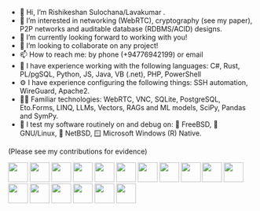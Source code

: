 - 👋 Hi, I’m Rishikeshan Sulochana/Lavakumar . <!-- Please see @ris-home and @ris-public too! -->
- 👀 I’m interested in networking (WebRTC), cryptography (see my paper), P2P networks and auditable database (RDBMS/ACID) designs.
- 🌱 I’m currently looking forward to working with you!
- 💞️ I’m looking to collaborate on any project!
- 📫 How to reach me: by phone (+94776942199) or email
- 🥼 I have experience working with the following languages: C#, Rust, PL/pgSQL, Python, JS, Java, VB (.net), PHP, PowerShell
- ⚙ I have experience configuring the following things: SSH automation, WireGuard, Apache2.
- 🧑‍💻 Familiar technologies: WebRTC, VNC, SQLite, PostgreSQL, Eto.Forms, LINQ, LLMs, Vectors, RAGs and ML models, SciPy, Pandas and SymPy.
- 🔧 I test my software routinely on and debug on: 👹 FreeBSD, 🐧 GNU/Linux, 🚩 NetBSD, 🪟 Microsoft Windows (R) Native.

(Please see my contributions for evidence)

<!---
ris-work/ris-work is a ✨ special ✨ repository because its `README.md` (this file) appears on your GitHub profile.
You can click the Preview link to take a look at your changes.
--->

<img height=40 src="https://cdn.simpleicons.org/dotnet/7d11bb"></img>
<img height=40 src="https://cdn.simpleicons.org/rust/1199bb"></img>
<img height=40 src="https://cdn.simpleicons.org/bsd/b11111"></img>
<img height=40 src="https://cdn.simpleicons.org/freebsd/b11111"></img>
<img height=40 src="https://cdn.simpleicons.org/apache/7d11bb"></img>
<img height=40 src="https://cdn.simpleicons.org/apacheopenoffice/1199bb"></img>
<img height=40 src="https://cdn.simpleicons.org/electron/ffffff"></img>
<img height=40 src="https://cdn.simpleicons.org/electronfiddle/b11111"></img>
<img height=40 src="https://cdn.simpleicons.org/raspberrypi/bb1010"></img>
<img height=40 src="https://cdn.simpleicons.org/netbsd/bb9c11"></img>
<img height=40 src="https://cdn.simpleicons.org/javascript/bb9c11"></img>
<img height=40 src="https://cdn.simpleicons.org/v8/1199bb"></img>
<img height=40 src="https://cdn.simpleicons.org/sqlite/1199bb"></img>
<img height=40 src="https://cdn.simpleicons.org/postgresql/1199bb"></img>
<img height=40 src="https://cdn.simpleicons.org/fossilscm/777777"></img>
<img height=40 src="https://cdn.simpleicons.org/riscv/1199bb"></img>
<img height=40 src="https://cdn.simpleicons.org/webrtc/ffffff"></img>
